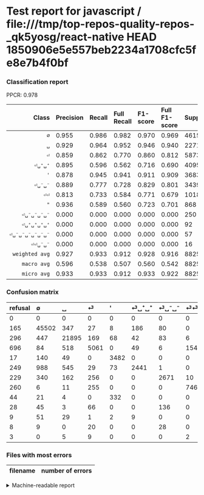 # Test report for javascript / file:///tmp/top-repos-quality-repos-_qk5yosg/react-native HEAD 1850906e5e557beb2234a1708cfc5fe8e7b4f0bf

### Classification report

PPCR: 0.978

| Class | Precision | Recall | Full Recall | F1-score | Full F1-score | Support | Full Support | PPCR |
|------:|:----------|:-------|:------------|:---------|:---------|:--------|:-------------|:-----|
| `∅` | 0.955| 0.986| 0.982| 0.970| 0.969| 46150| 46315| 0.996 |
| `␣` | 0.929| 0.964| 0.952| 0.946| 0.940| 22714| 23010| 0.987 |
| `⏎` | 0.859| 0.862| 0.770| 0.860| 0.812| 5873| 6569| 0.894 |
| `⏎␣⁺␣⁺` | 0.895| 0.596| 0.562| 0.716| 0.690| 4095| 4344| 0.943 |
| `'` | 0.878| 0.945| 0.941| 0.911| 0.909| 3683| 3700| 0.995 |
| `⏎␣⁻␣⁻` | 0.889| 0.777| 0.728| 0.829| 0.801| 3439| 3668| 0.938 |
| `⏎⏎` | 0.813| 0.733| 0.584| 0.771| 0.679| 1018| 1278| 0.797 |
| `"` | 0.936| 0.589| 0.560| 0.723| 0.701| 868| 912| 0.952 |
| `⏎␣⁻␣⁻␣⁻␣⁻` | 0.000| 0.000| 0.000| 0.000| 0.000| 250| 278| 0.899 |
| `⏎␣⁺␣⁺␣⁺␣⁺` | 0.000| 0.000| 0.000| 0.000| 0.000| 92| 101| 0.911 |
| `⏎␣⁻␣⁻␣⁻␣⁻␣⁻␣⁻` | 0.000| 0.000| 0.000| 0.000| 0.000| 57| 65| 0.877 |
| `⏎⏎␣⁻␣⁻` | 0.000| 0.000| 0.000| 0.000| 0.000| 16| 19| 0.842 |
| `weighted avg` | 0.927| 0.933| 0.912| 0.928| 0.916| 88255| 90259| 0.978 |
| `macro avg` | 0.596| 0.538| 0.507| 0.560| 0.542| 88255| 90259| 0.978 |
| `micro avg` | 0.933| 0.933| 0.912| 0.933| 0.922| 88255| 90259| 0.978 |

### Confusion matrix

|refusal|  ∅| ␣| ⏎| '| ⏎␣⁺␣⁺| ⏎␣⁻␣⁻| ⏎⏎| "| ⏎␣⁻␣⁻␣⁻␣⁻| ⏎␣⁺␣⁺␣⁺␣⁺| ⏎␣⁻␣⁻␣⁻␣⁻␣⁻␣⁻| ⏎⏎␣⁻␣⁻| 
|:---|:---|:---|:---|:---|:---|:---|:---|:---|:---|:---|:---|:---|
|0 |0 |0 |0 |0 |0 |0 |0 |0 |0 |0 |0 |0 |
|165 |45502 |347 |27 |8 |186 |80 |0 |0 |0 |0 |0 |0 |
|296 |447 |21895 |169 |68 |42 |83 |6 |4 |0 |0 |0 |0 |
|696 |84 |518 |5061 |0 |49 |6 |154 |1 |0 |0 |0 |0 |
|17 |140 |49 |0 |3482 |0 |0 |0 |12 |0 |0 |0 |0 |
|249 |988 |545 |29 |73 |2441 |1 |0 |18 |0 |0 |0 |0 |
|229 |340 |162 |256 |0 |0 |2671 |10 |0 |0 |0 |0 |0 |
|260 |6 |11 |255 |0 |0 |0 |746 |0 |0 |0 |0 |0 |
|44 |21 |4 |0 |332 |0 |0 |0 |511 |0 |0 |0 |0 |
|28 |45 |3 |66 |0 |0 |136 |0 |0 |0 |0 |0 |0 |
|9 |51 |29 |1 |2 |9 |0 |0 |0 |0 |0 |0 |0 |
|8 |9 |0 |20 |0 |0 |28 |0 |0 |0 |0 |0 |0 |
|3 |0 |5 |9 |0 |0 |0 |2 |0 |0 |0 |0 |0 |

### Files with most errors

| filename | number of errors|
|:----:|:-----|

<details>
    <summary>Machine-readable report</summary>
```json
{
  "cl_report": {"\"": {"f1-score": 0.7227722772277229, "precision": 0.9358974358974359, "recall": 0.5887096774193549, "support": 868}, "\u0027": {"f1-score": 0.9105648535564853, "precision": 0.8781841109709962, "recall": 0.9454249253326092, "support": 3683}, "macro avg": {"f1-score": 0.5604509763884842, "precision": 0.5961486700654115, "recall": 0.537613169647945, "support": 88255}, "micro avg": {"f1-score": 0.9326270466262535, "precision": 0.9326270466262535, "recall": 0.9326270466262535, "support": 88255}, "weighted avg": {"f1-score": 0.9276839746303998, "precision": 0.9271662404653327, "recall": 0.9326270466262535, "support": 88255}, "\u2205": {"f1-score": 0.9703677638804475, "precision": 0.9552621082022967, "recall": 0.9859588299024918, "support": 46150}, "\u23ce": {"f1-score": 0.860275369709332, "precision": 0.8588155438656032, "recall": 0.8617401668653158, "support": 5873}, "\u23ce\u23ce": {"f1-score": 0.7706611570247934, "precision": 0.8126361655773421, "recall": 0.7328094302554028, "support": 1018}, "\u23ce\u23ce\u2423\u207b\u2423\u207b": {"f1-score": 0.0, "precision": 0.0, "recall": 0.0, "support": 16}, "\u23ce\u2423\u207a\u2423\u207a": {"f1-score": 0.7156259161536207, "precision": 0.8951228456178951, "recall": 0.5960927960927961, "support": 4095}, "\u23ce\u2423\u207a\u2423\u207a\u2423\u207a\u2423\u207a": {"f1-score": 0.0, "precision": 0.0, "recall": 0.0, "support": 92}, "\u23ce\u2423\u207b\u2423\u207b": {"f1-score": 0.8289882060831781, "precision": 0.8888519134775374, "recall": 0.7766792672288456, "support": 3439}, "\u23ce\u2423\u207b\u2423\u207b\u2423\u207b\u2423\u207b": {"f1-score": 0.0, "precision": 0.0, "recall": 0.0, "support": 250}, "\u23ce\u2423\u207b\u2423\u207b\u2423\u207b\u2423\u207b\u2423\u207b\u2423\u207b": {"f1-score": 0.0, "precision": 0.0, "recall": 0.0, "support": 57}, "\u2423": {"f1-score": 0.9461561730262305, "precision": 0.9290139171758316, "recall": 0.9639429426785242, "support": 22714}},
  "cl_report_full": {"\"": {"f1-score": 0.700960219478738, "precision": 0.9358974358974359, "recall": 0.5603070175438597, "support": 912}, "\u0027": {"f1-score": 0.9085453359425962, "precision": 0.8781841109709962, "recall": 0.9410810810810811, "support": 3700}, "macro avg": {"f1-score": 0.5417436629453258, "precision": 0.5961486700654115, "recall": 0.5066377425640258, "support": 90259}, "micro avg": {"f1-score": 0.9221573658088441, "precision": 0.9326270466262535, "recall": 0.9119201409277745, "support": 90259}, "weighted avg": {"f1-score": 0.9155503688409944, "precision": 0.9256830369824299, "recall": 0.9119201409277745, "support": 90259}, "\u2205": {"f1-score": 0.9686635159875675, "precision": 0.9552621082022967, "recall": 0.9824462916981539, "support": 46315}, "\u23ce": {"f1-score": 0.8122291766971594, "precision": 0.8588155438656032, "recall": 0.7704369005936976, "support": 6569}, "\u23ce\u23ce": {"f1-score": 0.6794171220400728, "precision": 0.8126361655773421, "recall": 0.5837245696400626, "support": 1278}, "\u23ce\u23ce\u2423\u207b\u2423\u207b": {"f1-score": 0.0, "precision": 0.0, "recall": 0.0, "support": 19}, "\u23ce\u2423\u207a\u2423\u207a": {"f1-score": 0.6904256823645878, "precision": 0.8951228456178951, "recall": 0.5619244935543278, "support": 4344}, "\u23ce\u2423\u207a\u2423\u207a\u2423\u207a\u2423\u207a": {"f1-score": 0.0, "precision": 0.0, "recall": 0.0, "support": 101}, "\u23ce\u2423\u207b\u2423\u207b": {"f1-score": 0.8005394874868875, "precision": 0.8888519134775374, "recall": 0.7281897491821155, "support": 3668}, "\u23ce\u2423\u207b\u2423\u207b\u2423\u207b\u2423\u207b": {"f1-score": 0.0, "precision": 0.0, "recall": 0.0, "support": 278}, "\u23ce\u2423\u207b\u2423\u207b\u2423\u207b\u2423\u207b\u2423\u207b\u2423\u207b": {"f1-score": 0.0, "precision": 0.0, "recall": 0.0, "support": 65}, "\u2423": {"f1-score": 0.9401434153463009, "precision": 0.9290139171758316, "recall": 0.9515428074750109, "support": 23010}},
  "ppcr": 0.9777972279772654
}
```
</details>

